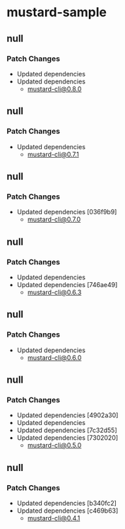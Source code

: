 # mustard-sample

## null

### Patch Changes

- Updated dependencies
- Updated dependencies
  - mustard-cli@0.8.0

## null

### Patch Changes

- Updated dependencies
  - mustard-cli@0.7.1

## null

### Patch Changes

- Updated dependencies [036f9b9]
  - mustard-cli@0.7.0

## null

### Patch Changes

- Updated dependencies
- Updated dependencies [746ae49]
  - mustard-cli@0.6.3

## null

### Patch Changes

- Updated dependencies
  - mustard-cli@0.6.0

## null

### Patch Changes

- Updated dependencies [4902a30]
- Updated dependencies
- Updated dependencies [7c32d55]
- Updated dependencies [7302020]
  - mustard-cli@0.5.0

## null

### Patch Changes

- Updated dependencies [b340fc2]
- Updated dependencies [c469b63]
  - mustard-cli@0.4.1

